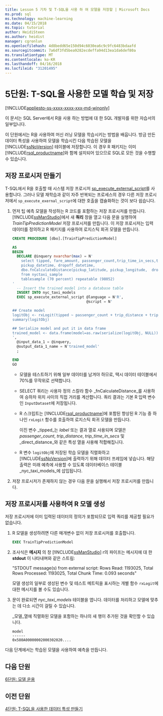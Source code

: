 ```yaml
---
title: Lesson 5 기차 및 T-SQL을 사용 하 여 모델을 저장할 | Microsoft Docs
ms.prod: sql
ms.technology: machine-learning
ms.date: 04/15/2018
ms.topic: tutorial
author: HeidiSteen
ms.author: heidist
manager: cgronlun
ms.openlocfilehash: 4d8bedd65e150d94c6030ea6c9c9fc6483bdaafd
ms.sourcegitcommit: 7a6df3fd5bea9282ecdeffa94d13ea1da6def80a
ms.translationtype: MT
ms.contentlocale: ko-KR
ms.lasthandoff: 04/16/2018
ms.locfileid: "31201495"
---
```

# <a name="lesson-5-train-and-save-a-model-using-t-sql"></a>5단원: T-SQL을 사용한 모델 학습 및 저장
[!INCLUDE[appliesto-ss-xxxx-xxxx-xxx-md-winonly](../../includes/appliesto-ss-xxxx-xxxx-xxx-md-winonly.md)]

이 문서는 SQL Server에서 R을 사용 하는 방법에 대 한 SQL 개발자를 위한 자습서의 일부입니다.

이 단원에서는 R을 사용하여 머신 러닝 모델을 학습시키는 방법을 배웁니다. 방금 만든 데이터 특성을 사용하여 모델을 학습시킨 다음 학습된 모델을 [!INCLUDE[ssNoVersion](../../includes/ssnoversion-md.md)] 테이블에 저장합니다.  이 경우 R 패키지는 이미 [!INCLUDE[rsql_productname](../../includes/rsql-productname-md.md)]와 함께 설치되어 있으므로 SQL로 모든 것을 수행할 수 있습니다.

## <a name="create-the-stored-procedure"></a>저장 프로시저 만들기

T-SQL에서 R을 호출할 때 시스템 저장 프로시저 [sp_execute_external_script](../../relational-databases/system-stored-procedures/sp-execute-external-script-transact-sql.md)를 사용합니다. 그러나 모델 재학습과 같이 자주 반복되는 프로세스의 경우 다른 저장 프로시저에서 `sp_execute_exernal_script`에 대한 호출을 캡슐화하는 것이 보다 쉽습니다.

1.  먼저 팁 예측 모델을 작성하는 R 코드를 포함하는 저장 프로시저를 만듭니다.  [!INCLUDE[ssManStudio](../../includes/ssmanstudio-md.md)]에서 새 **쿼리** 창을 열고 다음 문을 실행하여 _TrainTipPredictionModel_ 저장 프로시저를 만듭니다.  이 저장 프로시저는 입력 데이터를 정의하고 R 패키지를 사용하여 로지스틱 회귀 모델을 만듭니다.

    ```SQL
    CREATE PROCEDURE [dbo].[TrainTipPredictionModel]
    
    AS
    BEGIN
      DECLARE @inquery nvarchar(max) = N'
        select tipped, fare_amount, passenger_count,trip_time_in_secs,trip_distance,
        pickup_datetime, dropoff_datetime,
        dbo.fnCalculateDistance(pickup_latitude, pickup_longitude,  dropoff_latitude, dropoff_longitude) as direct_distance
        from nyctaxi_sample
        tablesample (70 percent) repeatable (98052)
    '
      -- Insert the trained model into a database table
      INSERT INTO nyc_taxi_models
      EXEC sp_execute_external_script @language = N'R',
                                      @script = N'
    
    ## Create model
    logitObj <- rxLogit(tipped ~ passenger_count + trip_distance + trip_time_in_secs + direct_distance, data = InputDataSet)
    summary(logitObj)
    
    ## Serialize model and put it in data frame
    trained_model <- data.frame(model=as.raw(serialize(logitObj, NULL)));
    ',
      @input_data_1 = @inquery,
      @output_data_1_name = N'trained_model'
      ;
    
    END
    GO
    ```

    - 모델을 테스트하기 위해 일부 데이터를 남겨야 하므로, 택시 데이터 테이블에서 70%를 무작위로 선택합니다.
    
    - SELECT 쿼리는 사용자 정의 스칼라 함수 _fnCalculateDistance_를 사용하여 승하차 위치 사이의 직접 거리를 계산합니다.  쿼리 결과는 기본 R 입력 변수인 `InputDataset`에 저장됩니다.
  
    - R 스크립트는 [!INCLUDE[rsql_productname](../../includes/rsql-productname-md.md)]에 포함된 향상된 R 기능 중 하나인 `rxLogit` 함수를 호출하여 로지스틱 회귀 모델을 만듭니다.
  
        이진 변수 _tipped_는 *label* 또는 결과 열로 사용되며 모델은 _passenger_count_, _trip_distance_, _trip_time_in_secs_ 및 _direct_distance_와 같은 특성 열을 사용해 적합해집니다.
  
    -   R 변수 `logitObj`에 저장된 학습 모델을 직렬화하고 [!INCLUDE[ssNoVersion](../../includes/ssnoversion-md.md)]에 출력하기 위해 데이터 프레임에 넣습니다. 해당 출력은 미래 예측에 사용할 수 있도록 데이터베이스 테이블 _nyc_taxi_models_에 삽입됩니다.
  
2.  저장 프로시저가 존재하지 않는 경우 다음 문을 실행해서 저장 프로시저를 만듭니다.

## <a name="generate-the-r-model-using-the-stored-procedure"></a>저장 프로시저를 사용하여 R 모델 생성

저장 프로시저에 이미 입력된 데이터의 정의가 포함되므로 입력 쿼리를 제공할 필요가 없습니다.

1. R 모델을 생성하려면 다른 매개변수 없이 저장 프로시저를 호출합니다.

    ```SQL
    EXEC TrainTipPredictionModel
    ```

2. 조사식은 **메시지** 의 창 [!INCLUDE[ssManStudio](../../includes/ssmanstudio-md.md)] r의 파이프는 메시지에 대 한 **stdout** 이 나타내며와 같은 스트림: 

    "STDOUT message(s) from external script: Rows Read: 1193025, Total Rows Processed: 1193025, Total Chunk Time: 0.093 seconds"

    모델 생성의 일부로 생성된 변수 및 테스트 메트릭을 표시하는 개별 함수 `rxLogit`에 대한 메시지를 볼 수도 있습니다.

3.  문이 완료되면 *nyc_taxi_models* 테이블을 엽니다. 데이터를 처리하고 모델에 맞추는 데 다소 시간이 걸릴 수 있습니다.

    _모델_열에 직렬화된 모델을 포함하는 하나의 새 행이 추가된 것을 확인할 수 있습니다.

    ```
    model
    ------
    0x580A00000002000302020....
    ```

다음 단계에서는 학습된 모델을 사용하여 예측을 만듭니다.

## <a name="next-lesson"></a>다음 단원

[6단원: 모델 운용](../tutorials/sqldev-operationalize-the-model.md)

## <a name="previous-lesson"></a>이전 단원

[4단원: T-SQL을 사용한 데이터 특성 만들기](..//tutorials/sqldev-create-data-features-using-t-sql.md)

